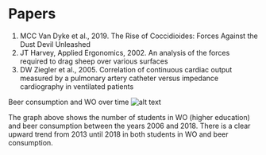 # Papers
1. MCC Van Dyke et al., 2019. The Rise of Coccidioides: Forces Against the Dust Devil Unleashed
2. JT Harvey, Applied Ergonomics, 2002. An analysis of the forces required to drag sheep over various surfaces
3. DW Ziegler et al., 2005. Correlation of continuous cardiac output measured by a pulmonary artery catheter versus impedance cardiography in ventilated patients

Beer consumption and WO over time
![alt text](https://github.com/mercylyn/CS_Assignment/blob/master/Beer%20consumption%20and%20WO.jpg)

The graph above shows the number of students in WO (higher education) and beer consumption between the years 2006 and 2018. There is a clear upward trend from 2013 until 2018 in both students in WO and beer consumption.
